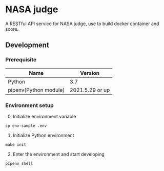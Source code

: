 # NASA judge

A RESTful API service for NASA judge, use to build docker container and score.

## Development

### Prerequisite

| Name                  | Version         |
| --------------------- | --------------- |
| Python                | 3.7             |
| pipenv(Python module) | 2021.5.29 or up |

### Environment setup

0. Initialize environment variable

```
cp env-sample .env
```

1. Initialize Python environment

```
make init
```

2. Enter the environment and start developing

```
pipenv shell
```
